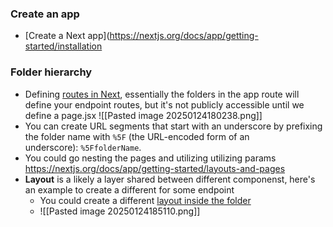 ### Create an app
- [Create a Next app](https://nextjs.org/docs/app/getting-started/installation
### Folder hierarchy
- Defining [routes in Next](https://nextjs.org/docs/app/getting-started/project-structure#organizing-your-project), essentially the folders in the app route will define your endpoint routes, but it's not publicly accessible until we define a page.jsx
	![[Pasted image 20250124180238.png]]
- You can create URL segments that start with an underscore by prefixing the folder name with `%5F` (the URL-encoded form of an underscore): `%5FfolderName`.
- You could go nesting the pages and utilizing utilizing params https://nextjs.org/docs/app/getting-started/layouts-and-pages
- **Layout** is a likely a layer shared between different componenst, here's an example to create a different for some endpoint
	- You could create a different [layout inside the folder](https://nextjs.org/docs/app/getting-started/layouts-and-pages#nesting-layouts)
	- ![[Pasted image 20250124185110.png]]